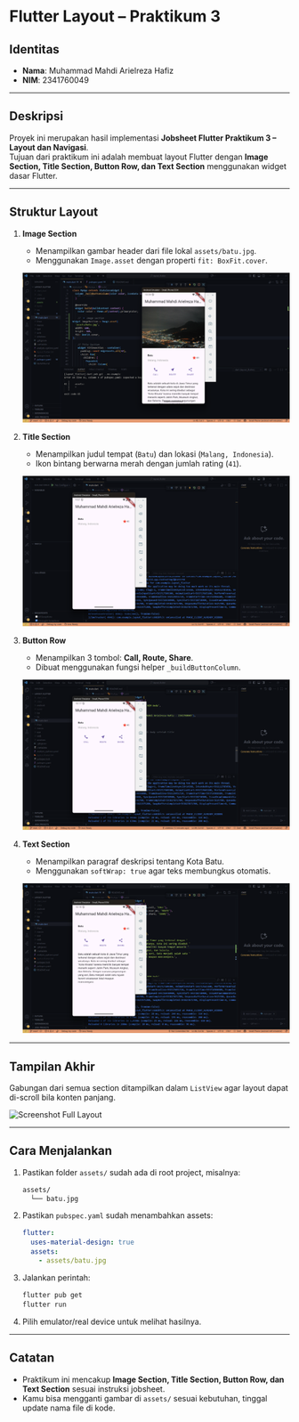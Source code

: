 # Flutter Layout – Praktikum 3

## Identitas
- **Nama**: Muhammad Mahdi Arielreza Hafiz  
- **NIM**: 2341760049  

---

## Deskripsi
Proyek ini merupakan hasil implementasi **Jobsheet Flutter Praktikum 3 – Layout dan Navigasi**.  
Tujuan dari praktikum ini adalah membuat layout Flutter dengan **Image Section, Title Section, Button Row, dan Text Section** menggunakan widget dasar Flutter.

---

## Struktur Layout
1. **Image Section**
   - Menampilkan gambar header dari file lokal `assets/batu.jpg`.
   - Menggunakan `Image.asset` dengan properti `fit: BoxFit.cover`.

   ![Screenshot Image Section](assets/ss4%20image.png)

2. **Title Section**
   - Menampilkan judul tempat (`Batu`) dan lokasi (`Malang, Indonesia`).
   - Ikon bintang berwarna merah dengan jumlah rating (`41`).

   ![Screenshot Title Section](assets/ss1%20layout.png)

3. **Button Row**
   - Menampilkan 3 tombol: **Call, Route, Share**.
   - Dibuat menggunakan fungsi helper `_buildButtonColumn`.

   ![Screenshot Button Row](assets/ss2%20button%20row.png)

4. **Text Section**
   - Menampilkan paragraf deskripsi tentang Kota Batu.
   - Menggunakan `softWrap: true` agar teks membungkus otomatis.

   ![Screenshot Text Section](assets/ss3%20text%20section.png)

---

## Tampilan Akhir
Gabungan dari semua section ditampilkan dalam `ListView` agar layout dapat di-scroll bila konten panjang.

![Screenshot Full Layout](screenshots/full_layout.png)

---

## Cara Menjalankan
1. Pastikan folder `assets/` sudah ada di root project, misalnya:
   ```
   assets/
     └── batu.jpg
   ```
2. Pastikan `pubspec.yaml` sudah menambahkan assets:
   ```yaml
   flutter:
     uses-material-design: true
     assets:
       - assets/batu.jpg
   ```
3. Jalankan perintah:
   ```bash
   flutter pub get
   flutter run
   ```
4. Pilih emulator/real device untuk melihat hasilnya.

---

## Catatan
- Praktikum ini mencakup **Image Section, Title Section, Button Row, dan Text Section** sesuai instruksi jobsheet.
- Kamu bisa mengganti gambar di `assets/` sesuai kebutuhan, tinggal update nama file di kode.
